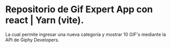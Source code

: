 # Repositorio de Gif Expert App con react | Yarn (vite).
La cual permite ingresar una nueva categoría y mostrar 10 GIF's mediante la API de Giphy Developers.